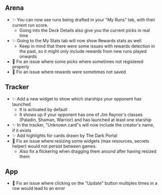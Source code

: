 ## Arena

-   ✨ You can now see runs being drafted in your "My Runs" tab, with their current run score.
    -   Going into the Deck Details also give you the current picks in real time
-   ✨ Going to the My Stats tab will now show Rewards stats as well
    -   Keep in mind that there were some issues with rewards detection in the past, so it might only include rewards from new runs played onwards
-   🐞 Fix an issue where some picks where sometimes not registered properly
-   🐞 Fix an issue where rewards were sometimes not saved

## Tracker

-   ✨ Add a new widget to show which starships your opponent has launched
    -   It is activated by default
    -   It shows up if your opponent has one of Jim Raynor's classes (Paladin, Shaman, Warrior) and has launched at least one starship
-   ✨ In the tracker, "Unknown card"s will now include the creator's name, if it exists
-   ✨ Add highlights for cards drawn by The Dark Portal
-   🐞 Fix an issue where resizing some widgets (max resources, secrets helper) would not persist between games.
    -   Also fix a flickering when dragging them around after having resized them

## App

-   🐞 Fix an issue where clicking on the "Update" button multiples times in a row would lead to an error
